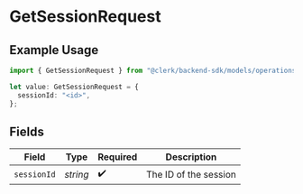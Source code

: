 # GetSessionRequest

## Example Usage

```typescript
import { GetSessionRequest } from "@clerk/backend-sdk/models/operations";

let value: GetSessionRequest = {
  sessionId: "<id>",
};
```

## Fields

| Field                 | Type                  | Required              | Description           |
| --------------------- | --------------------- | --------------------- | --------------------- |
| `sessionId`           | *string*              | :heavy_check_mark:    | The ID of the session |